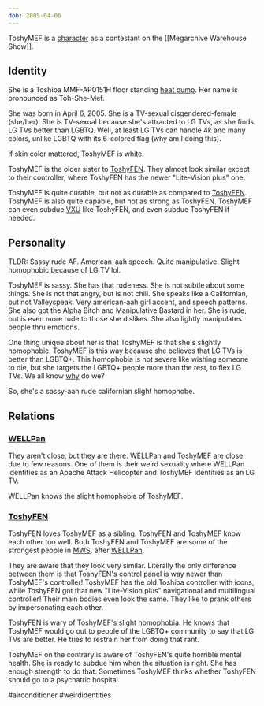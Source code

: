 ```yaml
---
dob: 2005-04-06
---
```

ToshyMEF is a [character](Characters) as a contestant on the [[Megarchive Warehouse Show]].
## Identity
She is a Toshiba MMF-AP0151H floor standing [heat pump](Air%20Conditioners.md). Her name is pronounced as Toh-She-Mef.

She was born in April 6, 2005. She is a TV-sexual cisgendered-female (she/her). She is TV-sexual because she's attracted to LG TVs, as she finds LG TVs better than LGBTQ. Well, at least LG TVs can handle 4k and many colors, unlike LGBTQ with its 6-colored flag (why am I doing this).

If skin color mattered, ToshyMEF is white.

ToshyMEF is the older sister to [ToshyFEN](ToshyFEN.md). They almost look similar except to their controller, where ToshyFEN has the newer "Lite-Vision plus" one.

ToshyMEF is quite durable, but not as durable as compared to [ToshyFEN](ToshyFEN.md). ToshyMEF is also quite capable, but not as strong as ToshyFEN. ToshyMEF can even subdue [VXU](VXU.md) like ToshyFEN, and even subdue ToshyFEN if needed. 

## Personality
TLDR: Sassy rude AF. American-aah speech. Quite manipulative. Slight homophobic because of LG TV lol.

ToshyMEF is sassy. She has that rudeness. She is not subtle about some things. She is not that angry, but is not chill. She speaks like a Californian, but not Valleyspeak. Very american-aah girl accent, and speech patterns. She also got the Alpha Bitch and Manipulative Bastard in her. She is rude, but is even more rude to those she dislikes. She also lightly manipulates people thru emotions.

One thing unique about her is that ToshyMEF is that she's slightly homophobic. ToshyMEF is this way because she believes that LG TVs is better than LGBTQ+. This homophobia is not severe like wishing someone to die, but she targets the LGBTQ+ people more than the rest, to flex LG TVs. We all know [why](#Identity) do we?

So, she's a sassy-aah rude californian slight homophobe.

## Relations

### [WELLPan](WELLPan.md)
They aren't close, but they are there. WELLPan and ToshyMEF are close due to few reasons. One of them is their weird sexuality where WELLPan identifies as an Apache Attack Helicopter and ToshyMEF identifies as an LG TV.

WELLPan knows the slight homophobia of ToshyMEF.

### [ToshyFEN](ToshyFEN.md)
ToshyFEN loves ToshyMEF as a sibling. ToshyFEN and ToshyMEF know each other too well. Both ToshyFEN and ToshyMEF are some of the strongest people in [MWS](Megarchive%20Warehouse%20Show.md), after [WELLPan](WELLPan.md).

They are aware that they look very similar. Literally the only difference between them is that ToshyFEN's control panel is way newer than ToshyMEF's controller! ToshyMEF has the old Toshiba controller with icons, while ToshyFEN got that new "Lite-Vision plus" navigational and multilingual controller! Their main bodies even look the same. They like to prank others by impersonating each other.

ToshyFEN is wary of ToshyMEF's slight homophobia. He knows that ToshyMEF would go out to people of the LGBTQ+ community to say that LG TVs are better. He tries to restrain her from doing that rant.

ToshyMEF on the contrary is aware of ToshyFEN's quite horrible mental health. She is ready to subdue him when the situation is right. She has enough strength to do that. Sometimes ToshyMEF thinks whether ToshyFEN should go to a psychatric hospital.

#airconditioner #weirdidentities 